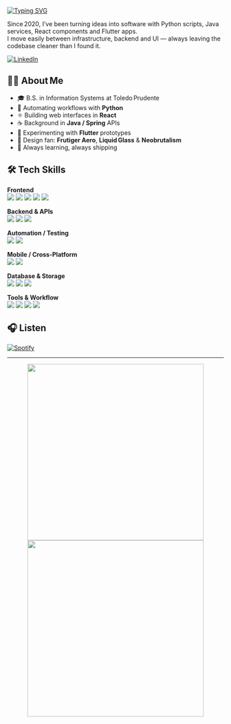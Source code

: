 
[![Typing SVG](https://readme-typing-svg.demolab.com?font=Poppins&weight=500&pause=1000&color=F7F7F7&random=true&width=435&lines=Hey+%F0%9F%91%8B+What's+Up%3F+I'm+Matheus)](https://git.io/typing-svg)

Since 2020, I’ve been turning ideas into software with Python scripts, Java services, React components and Flutter apps.  
I move easily between infrastructure, backend and UI — always leaving the codebase cleaner than I found it.

[![LinkedIn](https://img.shields.io/badge/LinkedIn-%230077B5?style=for-the-badge&logo=linkedin&logoColor=white)](https://www.linkedin.com/in/matheus-garcia-bonilha)

## 👨‍💻 About Me
- 🎓 B.S. in Information Systems at Toledo Prudente  
- 🐍 Automating workflows with **Python**  
- ⚛️ Building web interfaces in **React**  
- ☕ Background in **Java / Spring** APIs  
- 📱 Experimenting with **Flutter** prototypes  
- 🎨 Design fan: **Frutiger Aero**, **Liquid Glass** & **Neobrutalism**  
- 🚀 Always learning, always shipping  

## 🛠️ Tech Skills

**Frontend**  
<img src="https://img.shields.io/badge/JavaScript-F7DF1E?style=for-the-badge&logo=javascript&logoColor=black" />
<img src="https://img.shields.io/badge/TypeScript-3178C6?style=for-the-badge&logo=typescript&logoColor=white" />
<img src="https://img.shields.io/badge/React-61DAFB?style=for-the-badge&logo=react&logoColor=black" />
<img src="https://img.shields.io/badge/HTML5-E34F26?style=for-the-badge&logo=html5&logoColor=white" />
<img src="https://img.shields.io/badge/CSS3-1572B6?style=for-the-badge&logo=css3&logoColor=white" />

**Backend & APIs**  
<img src="https://img.shields.io/badge/Python-3776AB?style=for-the-badge&logo=python&logoColor=white" />
<img src="https://img.shields.io/badge/Java-ED8B00?style=for-the-badge&logo=openjdk&logoColor=white" />
<img src="https://img.shields.io/badge/Spring_Boot-6DB33F?style=for-the-badge&logo=springboot&logoColor=white" />

**Automation / Testing**  
<img src="https://img.shields.io/badge/Selenium-43B02A?style=for-the-badge&logo=selenium&logoColor=white" />
<img src="https://img.shields.io/badge/Playwright-29B455?style=for-the-badge&logo=playwright&logoColor=white" />

**Mobile / Cross‑Platform**  
<img src="https://img.shields.io/badge/Flutter-02569B?style=for-the-badge&logo=flutter&logoColor=white" />
<img src="https://img.shields.io/badge/Dart-0175C2?style=for-the-badge&logo=dart&logoColor=white" />

**Database & Storage**  
<img src="https://img.shields.io/badge/SQLite-003B57?style=for-the-badge&logo=sqlite&logoColor=white" />
<img src="https://img.shields.io/badge/SQL-4479A1?style=for-the-badge&logo=mysql&logoColor=white" />
<img src="https://img.shields.io/badge/MongoDB-4EA94B?style=for-the-badge&logo=mongodb&logoColor=white" />

**Tools & Workflow**  
<img src="https://img.shields.io/badge/Git-F05032?style=for-the-badge&logo=git&logoColor=white" />
<img src="https://img.shields.io/badge/Docker-2496ED?style=for-the-badge&logo=docker&logoColor=white" />
<img src="https://img.shields.io/badge/VS_Code-007ACC?style=for-the-badge&logo=visualstudiocode&logoColor=white" />
<img src="https://img.shields.io/badge/Linux-FCC624?style=for-the-badge&logo=linux&logoColor=black" />

## 🎧 Listen
[![Spotify](https://mathgarcia1-av28.vercel.app/api/spotify)](https://open.spotify.com/user/12167480380)

---
<p align="center">
  <img
    width="410"
    src="https://github-readme-stats.vercel.app/api?username=mathgarcia1&show_icons=true&hide_rank=true&title_color=ffffff&text_color=b3b3b3&icon_color=fa5273&hide_border=true&border_radius=18&bg_color=45,ffffff22,ffffff05&card_width=410"
  />
  <img
    width="410"
    src="https://github-readme-stats.vercel.app/api/top-langs/?username=mathgarcia1&layout=compact&title_color=ffffff&text_color=b3b3b3&hide_border=true&border_radius=18&bg_color=45,ffffff22,ffffff05&hide=asl&card_width=410"
  />
</p>

<!---
mathgarcia1/mathgarcia1 is a ✨ special ✨ repository because its `README.md` (this file) appears on your GitHub profile.
You can click the Preview link to take a look at your changes.
--->
